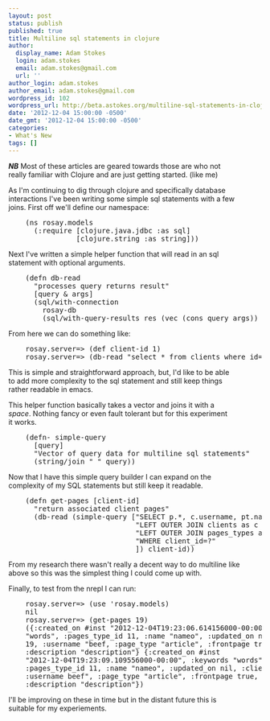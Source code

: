 ```yaml
---
layout: post
status: publish
published: true
title: Multiline sql statements in clojure
author:
  display_name: Adam Stokes
  login: adam.stokes
  email: adam.stokes@gmail.com
  url: ''
author_login: adam.stokes
author_email: adam.stokes@gmail.com
wordpress_id: 102
wordpress_url: http://beta.astokes.org/multiline-sql-statements-in-clojure/
date: '2012-12-04 15:00:00 -0500'
date_gmt: '2012-12-04 15:00:00 -0500'
categories:
- What's New
tags: []
---
```

<p><strong><em>NB</em></strong> Most of these articles are geared towards those are who not<br />
really familiar with Clojure and are just getting started. (like me)</p>
<p>As I&#39;m continuing to dig through clojure and specifically database<br />
interactions I&#39;ve been writing some simple sql statements with a few<br />
joins. First off we&#39;ll define our namespace:</p>
<pre class=&#34;prettyprint&#34;>
    (ns rosay.models
      (:require [clojure.java.jdbc :as sql]
                [clojure.string :as string]))
</pre>
<p>Next I&#39;ve written a simple helper function that will read in an sql<br />
statement with optional arguments.</p>
<pre class=&#34;prettyprint&#34;>
    (defn db-read
      &#34;processes query returns result&#34;
      [query &#38; args]
      (sql/with-connection
        rosay-db
        (sql/with-query-results res (vec (cons query args)) (doall res))))
</pre>
<p>From here we can do something like:</p>
<pre class=&#34;prettyprint&#34;>
    rosay.server=> (def client-id 1)
    rosay.server=> (db-read &#34;select * from clients where id=?&#34; client-id)
</pre>
<p>This is simple and straightforward approach, but, I&#39;d like to be able<br />
to add more complexity to the sql statement and still keep things<br />
rather readable in emacs.</p>
<p>This helper function basically takes a vector and joins it with a<br />
<em>space</em>. Nothing fancy or even fault tolerant but for this experiment<br />
it works.</p>
<pre class=&#34;prettyprint&#34;>
    (defn- simple-query
      [query]
      &#34;Vector of query data for multiline sql statements&#34;
      (string/join &#34; &#34; query))
</pre>
<p>Now that I have this simple query builder I can expand on the<br />
complexity of my SQL statements but still keep it readable.</p>
<pre class=&#34;prettyprint&#34;>
    (defn get-pages [client-id]
      &#34;return associated client pages&#34;
      (db-read (simple-query [&#34;SELECT p.*, c.username, pt.name as page_type from pages p&#34;
                              &#34;LEFT OUTER JOIN clients as c on p.client_id = c.id&#34;
                              &#34;LEFT OUTER JOIN pages_types as pt on p.pages_type_id = pt.id&#34;
                              &#34;WHERE client_id=?&#34;
                              ]) client-id))
</pre>
<p>From my research there wasn&#39;t really a decent way to do multiline like<br />
above so this was the simplest thing I could come up with.</p>
<p>Finally, to test from the nrepl I can run:</p>
<pre class=&#34;prettyprint&#34;>
    rosay.server=> (use &#39;rosay.models)
    nil
    rosay.server=> (get-pages 19)
    ({:created_on #inst &#34;2012-12-04T19:23:06.614156000-00:00&#34;, :keywords
    &#34;words&#34;, :pages_type_id 11, :name &#34;nameo&#34;, :updated_on nil, :client_id
    19, :username &#34;beef, :page_type &#34;article&#34;, :frontpage true, :id 7,
    :description &#34;description&#34;} {:created_on #inst
    &#34;2012-12-04T19:23:09.109556000-00:00&#34;, :keywords &#34;words&#34;,
    :pages_type_id 11, :name &#34;nameo&#34;, :updated_on nil, :client_id 19,
    :username beef&#34;, :page_type &#34;article&#34;, :frontpage true, :id 8,
    :description &#34;description&#34;})
</pre>
<p>I&#39;ll be improving on these in time but in the distant future this is<br />
suitable for my experiements.</p>
